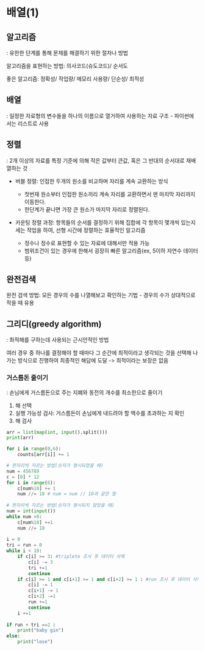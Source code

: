 # 배열(1)

## 알고리즘

: 유한한 단계를 통해 문제를 해결하기 위한 절차나 방법



알고리즘을 표현하는 방법: 의사코드(슈도코드)/ 순서도

좋은 알고리즘: 정확성/ 작업량/ 메모리 사용량/ 단순성/ 최적성



## 배열

: 일정한 자료형의 변수들을 하나의 이름으로 열거하여 사용하는 자료 구조 - 파이썬에서는 리스트로 사용



## 정렬

: 2개 이상의 자료를 특정 기준에 의해 작은 값부터 큰값, 혹은 그 반대의 순서대로 재배열하는 것

* 버블 정렬: 인접한 두개의 원소를 비교하며 자리를 계속 교환하는 방식
  * 첫번재 원소부터 인접한 원소끼리 계속 자리를 교환하면서 맨 마지막 자리까지 이동한다.
  * 한단계가 끝나면 가장 큰 원소가 마지막 자리로 정렬된다. 



* 카운팅 정렬 과정: 항목들의 순서를 결정하기 위해 집합에 각 항목이 몇개씩 있는지 세는 작업을 하여, 선형 시간에 정렬하는 효율적인 알고리즘

  * 정수나 정수로 표현할 수 있는 자료에 대해서만 적용 가능
  * 범위조건이 있는 경우에 한해서 굉장히 빠른 알고리즘(ex, 5이하 자연수 데이터 등)




## 완전검색

완전 검색 방법: 모든 경우의 수를 나열해보고 확인하는 기법 - 경우의 수가 상대적으로 작을 때 유용



## 그리디(greedy algorithm)

: 촤적해를 구하는데 사용되는 근시안적인 방법

여러 경우 중 하나를 결정해야 할 때마다 그 순간에 최적이라고 생각되는 것을 선택해 나가는 방식으로 진행하여 최종적인 해답에 도달 -> 최적이라는 보장은 없음

### 거스름돈 줄이기

: 손님에게 거스름돈으로 주는 지폐와 동전의 개수를 최소한으로 줄이기

1) 해 선택
2) 실행 가능성 검사: 거스름돈이 손님에게 내드려야 할 액수를 초과하는 지 확인
3) 해 검사



``` python
arr = list(map(int, input().split()))
print(arr)

for i in range(0,6):
    counts[arr[i]] += 1

# 한자리씩 자르는 방법(숫자가 명시되었을 때)  
num = 456789
c = [0] * 12
for i in range(6):
    c[num%10] += 1
    num //= 10 # num = num // 10과 같은 말
    
# 한자리씩 자르는 방법(숫자가 명시되지 않았을 때)
num = int(input())
while num >0:
    c[num%10] +=1
    num //= 10
    
i = 0
tri = run = 0
while i < 10:
    if c[i] >= 3: #triplete 조사 후 데이터 삭제
        c[i] -= 3
        tri +=1 
        continue
    if c[i] >= 1 and c[i+1] >= 1 and c[i+2] >= 1 : #run 조사 후 데이터 삭제
        c[i] -= 1
        c[i+1] -= 1
        c[i+2] -=1
        run +=1
        continue
    i +=1
    
if run + tri ==2 :
    print("baby gin")
else:
    print("lose")
```


